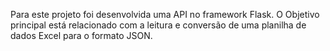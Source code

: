 <p>Para este projeto foi desenvolvida uma API no framework Flask. O Objetivo principal
está relacionado com a leitura e conversão de uma planilha de dados Excel para o formato
JSON.</p>